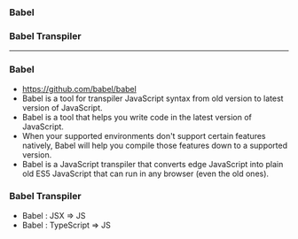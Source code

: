 ### Babel 
### Babel Transpiler

--------------------------------------

### Babel 

* https://github.com/babel/babel
* Babel is a tool for transpiler JavaScript syntax from old version to latest version of JavaScript.
* Babel is a tool that helps you write code in the latest version of JavaScript. 
* When your supported environments don't support certain features natively, Babel will help you compile those features down to a supported version.
* Babel is a JavaScript transpiler that converts edge JavaScript into plain old ES5 JavaScript that can run in any browser (even the old ones).

### Babel Transpiler

* Babel : JSX => JS
* Babel : TypeScript => JS
